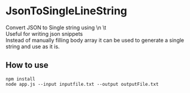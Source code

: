 # JsonToSingleLineString
Convert JSON to Single string using \n \t <br>
Useful for writing json snippets <br>
Instead of manually filling body array it can be used to generate a single string and use as it is.

## How to use
```npm install``` <br>
```node app.js --input inputfile.txt --output outputFile.txt```
